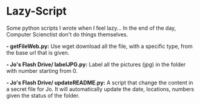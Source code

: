 Lazy-Script
==================

Some python scripts I wrote when I feel lazy... In the end of the day, Computer Scienctist don't do things themselves.

**- getFileWeb.py:** Use wget download all the file, with a specific type, from the base url that is given.

**- Jo's Flash Drive/ labelJPG.py:** Label all the pictures (jpg) in the folder with number starting from 0.

**- Jo's Flash Drive/ updateREADME.py:** A script that change the content in a secret file for Jo. It will automatically update the date, locations, numbers given the status of the folder.
